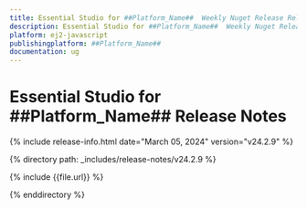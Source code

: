 ```yaml
---
title: Essential Studio for ##Platform_Name##  Weekly Nuget Release Release Notes  
description: Essential Studio for ##Platform_Name##  Weekly Nuget Release Release Notes  
platform: ej2-javascript
publishingplatform: ##Platform_Name##
documentation: ug
---
```


# Essential Studio for  ##Platform_Name##   Release Notes  

{% include release-info.html date="March 05, 2024"  version="v24.2.9" %} 

{% directory path: _includes/release-notes/v24.2.9 %}

{% include {{file.url}} %}

{% enddirectory %}